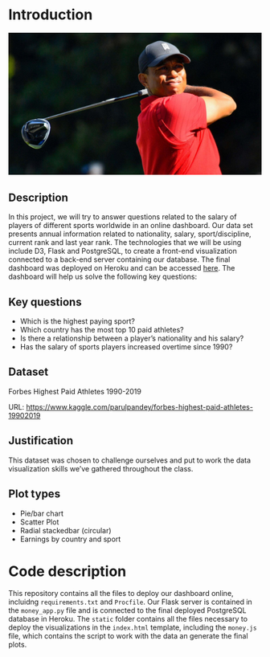 # Introduction
![tiger-woods](https://github.com/JaviSandoval94/Proyecto-2-Sports-Salaries/blob/master/static/img/Tiger_Woods.jpg)

## Description
In this project, we will try to answer questions related to the salary of players of different sports worldwide in an online dashboard. Our data set presents annual information related to nationality, salary, sport/discipline, current rank and last year rank. The technologies that we will be using include D3, Flask and PostgreSQL, to create a front-end visualization connected to a back-end server containing our database. The final dashboard was deployed on Heroku and can be accessed [here](https://javisandoval94-sports-salaries.herokuapp.com/).  The dashboard will help us solve the following key questions:

## Key questions
* Which is the highest paying sport?
* Which country has the most top 10 paid athletes?
* Is there a relationship between a player’s nationality and his salary?
* Has the salary of sports players increased overtime since 1990?

## Dataset
Forbes Highest Paid Athletes 1990-2019

URL: https://www.kaggle.com/parulpandey/forbes-highest-paid-athletes-19902019

## Justification
This dataset was chosen to challenge ourselves and put to work the data visualization skills we’ve gathered throughout the class.

## Plot types
* Pie/bar chart
* Scatter Plot
* Radial stackedbar (circular)
* Earnings by country and sport

# Code description
This repository contains all the files to deploy our dashboard online, incluidng `requirements.txt` and `Procfile`. Our Flask server is contained in the `money_app.py` file and is connected to the final deployed PostgreSQL database in Heroku. The `static` folder contains all the files necessary to deploy the visualizations in the `index.html` template, including the `money.js` file, which contains the script to work with the data an generate the final plots.

